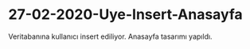 # 27-02-2020-Uye-Insert-Anasayfa

Veritabanına kullanıcı insert ediliyor. 
Anasayfa tasarımı yapıldı.
